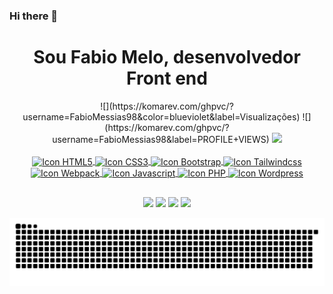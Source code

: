 ### Hi there 👋

<!--
**FabioMessias98/FabioMessias98** is a ✨ _special_ ✨ repository because its `README.md` (this file) appears on your GitHub profile.

Here are some ideas to get you started:

- 🔭 I’m currently working on ...
- 🌱 I’m currently learning ...
- 👯 I’m looking to collaborate on ...
- 🤔 I’m looking for help with ...
- 💬 Ask me about ...
- 📫 How to reach me: ...
- 😄 Pronouns: ...
- ⚡ Fun fact: ...
-->


<h1 align="center">
  Sou Fabio Melo, desenvolvedor Front end
</h1>

<div align="center">  
  ![](https://komarev.com/ghpvc/?username=FabioMessias98&color=blueviolet&label=Visualizações)
  ![](https://komarev.com/ghpvc/?username=FabioMessias98&label=PROFILE+VIEWS)
  
  <a href="https://github.com/FabioMessias98">
  <img height="180em" src="https://github-readme-stats.vercel.app/api?username=FabioMessias98&show_icons=true&theme=dracula&include_all_commits=true&count_private=true"/>
</div>
<div style="display:inline_block" align="center"><br>
  <img width="40" height="30" align="center" alt="Icon HTML5" title="HTML5" src="https://cdn.jsdelivr.net/gh/devicons/devicon/icons/html5/html5-original.svg" />
  <img width="40" height="30" align="center" alt="Icon CSS3" title="CSS3" src="https://cdn.jsdelivr.net/gh/devicons/devicon/icons/css3/css3-original.svg" />
  <img width="40" height="30" align="center" alt="Icon Bootstrap" title="Bootstrap" src="https://cdn.jsdelivr.net/gh/devicons/devicon/icons/bootstrap/bootstrap-original.svg" />
  <img width="40" height="30" align="center" alt="Icon Tailwindcss" title="Tailwindcss" src="https://cdn.jsdelivr.net/gh/devicons/devicon/icons/tailwindcss/tailwindcss-plain.svg" />
  <img width="40" height="30" align="center" alt="Icon Webpack" title="Webpack" src="https://cdn.jsdelivr.net/gh/devicons/devicon/icons/webpack/webpack-original.svg" />
  <img width="40" height="30" align="center" alt="Icon Javascript" title="Javascript" src="https://cdn.jsdelivr.net/gh/devicons/devicon/icons/javascript/javascript-original.svg" />
  <img width="40" height="30" align="center" alt="Icon PHP" title="PHP" src="https://cdn.jsdelivr.net/gh/devicons/devicon/icons/php/php-original.svg" />          
  <img width="40" height="30" align="center" alt="Icon Wordpress" title="Wordpress" src="https://cdn.jsdelivr.net/gh/devicons/devicon/icons/wordpress/wordpress-original.svg" />
</div>
  
  ##
 
<div align="center"> 
  <a href="https://instagram.com/fabiomelodev" target="_blank"><img src="https://img.shields.io/badge/-Instagram-%23E4405F?style=for-the-badge&logo=instagram&logoColor=white" target="_blank"></a> 
  <a href="https://www.facebook.com/fabio.messias.908132/" target="_blank"><img src="https://img.shields.io/badge/-Facebook-%3b59985F?style=for-the-badge&logo=facebook&logoColor=white" target="_blank"></a> 
  <a href="https://www.linkedin.com/in/fabio-de-melo-647843186/" target="_blank"><img src="https://img.shields.io/badge/-LinkedIn-%230077B5?style=for-the-badge&logo=linkedin&logoColor=white" target="_blank"></a> 
  <a href = "mailto:fabiomelodev@gmail.com"><img src="https://img.shields.io/badge/-Gmail-%23333?style=for-the-badge&logo=gmail&logoColor=white" target="_blank"></a>
  
  ![Snake animation](https://github.com/FabioMessias98/FabioMessias98/blob/output/github-contribution-grid-snake.svg)
</div>
